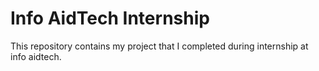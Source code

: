 # Info AidTech Internship

This repository contains my project that I completed during internship at info aidtech.